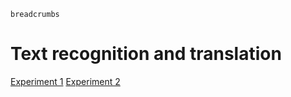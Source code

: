 `breadcrumbs`

# Text recognition and translation

[Experiment 1](experiment-1)
[Experiment 2](experiment-2)